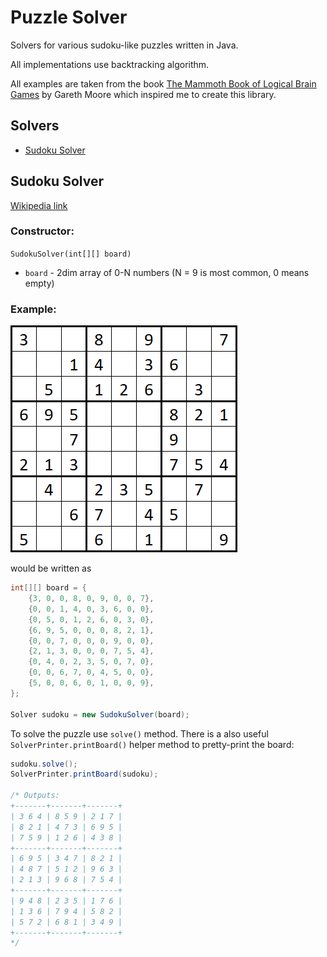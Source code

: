 # Puzzle Solver

Solvers for various sudoku-like puzzles written in Java.

All implementations use backtracking algorithm.

All examples are taken from the book [The Mammoth Book of Logical Brain Games](https://bookscouter.com/book/9780762459841) by Gareth Moore which inspired me to create this library.

## Solvers

- [Sudoku Solver](#sudoku-solver)

## Sudoku Solver

[Wikipedia link](https://en.wikipedia.org/wiki/Sudoku)

### Constructor:

`SudokuSolver(int[][] board)`

- `board` - 2dim array of 0-N numbers (N = 9 is most common, 0 means empty)

### Example:

![Sudoku Example](res/sudoku.png)

would be written as

```java
int[][] board = {
	{3, 0, 0, 8, 0, 9, 0, 0, 7},
	{0, 0, 1, 4, 0, 3, 6, 0, 0},
	{0, 5, 0, 1, 2, 6, 0, 3, 0},
	{6, 9, 5, 0, 0, 0, 8, 2, 1},
	{0, 0, 7, 0, 0, 0, 9, 0, 0},
	{2, 1, 3, 0, 0, 0, 7, 5, 4},
	{0, 4, 0, 2, 3, 5, 0, 7, 0},
	{0, 0, 6, 7, 0, 4, 5, 0, 0},
	{5, 0, 0, 6, 0, 1, 0, 0, 9},
};

Solver sudoku = new SudokuSolver(board);
```

To solve the puzzle use `solve()` method. There is a also useful `SolverPrinter.printBoard()` helper method to pretty-print the board:

```java
sudoku.solve();
SolverPrinter.printBoard(sudoku);

/* Outputs:
+-------+-------+-------+
| 3 6 4 | 8 5 9 | 2 1 7 |
| 8 2 1 | 4 7 3 | 6 9 5 |
| 7 5 9 | 1 2 6 | 4 3 8 |
+-------+-------+-------+
| 6 9 5 | 3 4 7 | 8 2 1 |
| 4 8 7 | 5 1 2 | 9 6 3 |
| 2 1 3 | 9 6 8 | 7 5 4 |
+-------+-------+-------+
| 9 4 8 | 2 3 5 | 1 7 6 |
| 1 3 6 | 7 9 4 | 5 8 2 |
| 5 7 2 | 6 8 1 | 3 4 9 |
+-------+-------+-------+
*/
```
